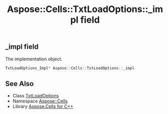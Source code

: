 ﻿---
title: Aspose::Cells::TxtLoadOptions::_impl field
linktitle: _impl
second_title: Aspose.Cells for C++ API Reference
description: 'Aspose::Cells::TxtLoadOptions::_impl field. The implementation object in C++.'
type: docs
weight: 2400
url: /cpp/aspose.cells/txtloadoptions/_impl/
---
## _impl field


The implementation object.

```cpp
TxtLoadOptions_Impl* Aspose::Cells::TxtLoadOptions::_impl
```

## See Also

* Class [TxtLoadOptions](../)
* Namespace [Aspose::Cells](../../)
* Library [Aspose.Cells for C++](../../../)
